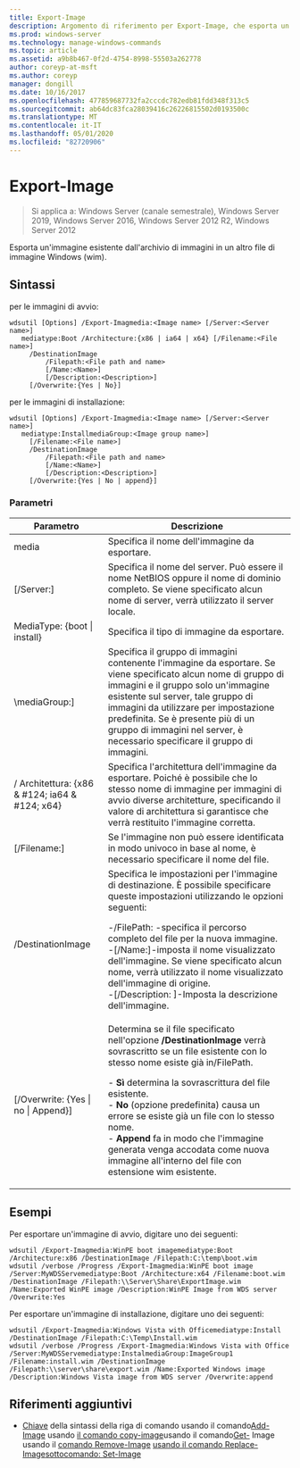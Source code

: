 ```yaml
---
title: Export-Image
description: Argomento di riferimento per Export-Image, che esporta un'immagine esistente dall'archivio immagini a un altro file di immagine Windows (wim).
ms.prod: windows-server
ms.technology: manage-windows-commands
ms.topic: article
ms.assetid: a9b8b467-0f2d-4754-8998-55503a262778
author: coreyp-at-msft
ms.author: coreyp
manager: dongill
ms.date: 10/16/2017
ms.openlocfilehash: 477859687732fa2cccdc782edb81fdd348f313c5
ms.sourcegitcommit: ab64dc83fca28039416c26226815502d0193500c
ms.translationtype: MT
ms.contentlocale: it-IT
ms.lasthandoff: 05/01/2020
ms.locfileid: "82720906"
---
```

# <a name="export-image"></a>Export-Image

> Si applica a: Windows Server (canale semestrale), Windows Server 2019, Windows Server 2016, Windows Server 2012 R2, Windows Server 2012

Esporta un'immagine esistente dall'archivio di immagini in un altro file di immagine Windows (wim).

## <a name="syntax"></a>Sintassi
per le immagini di avvio:
```
wdsutil [Options] /Export-Imagmedia:<Image name> [/Server:<Server name>]
   mediatype:Boot /Architecture:{x86 | ia64 | x64} [/Filename:<File name>]
     /DestinationImage
         /Filepath:<File path and name>
         [/Name:<Name>]
         [/Description:<Description>]
     [/Overwrite:{Yes | No}]
```
per le immagini di installazione:
```
wdsutil [Options] /Export-Imagmedia:<Image name> [/Server:<Server name>]
   mediatype:InstallmediaGroup:<Image group name>]
     [/Filename:<File name>]
     /DestinationImage
         /Filepath:<File path and name>
         [/Name:<Name>]
         [/Description:<Description>]
     [/Overwrite:{Yes | No | append}]
```
### <a name="parameters"></a>Parametri
|Parametro|Descrizione|
|-------|--------|
media<Image name>|Specifica il nome dell'immagine da esportare.|
|[/Server:<Server name>]|Specifica il nome del server. Può essere il nome NetBIOS oppure il nome di dominio completo. Se viene specificato alcun nome di server, verrà utilizzato il server locale.|
MediaType: {boot &#124; install}|Specifica il tipo di immagine da esportare.|
|\mediaGroup:<Image group name>]|Specifica il gruppo di immagini contenente l'immagine da esportare. Se viene specificato alcun nome di gruppo di immagini e il gruppo solo un'immagine esistente sul server, tale gruppo di immagini da utilizzare per impostazione predefinita. Se è presente più di un gruppo di immagini nel server, è necessario specificare il gruppo di immagini.|
|/ Architettura: {x86 & #124; ia64 & #124; x64}|Specifica l'architettura dell'immagine da esportare. Poiché è possibile che lo stesso nome di immagine per immagini di avvio diverse architetture, specificando il valore di architettura si garantisce che verrà restituito l'immagine corretta.|
|[/Filename:<Filename>]|Se l'immagine non può essere identificata in modo univoco in base al nome, è necessario specificare il nome del file.|
|/DestinationImage|Specifica le impostazioni per l'immagine di destinazione. È possibile specificare queste impostazioni utilizzando le opzioni seguenti:<p>-/FilePath:<File path and name> -specifica il percorso completo del file per la nuova immagine.<br />-[/Name:<Name>]-imposta il nome visualizzato dell'immagine. Se viene specificato alcun nome, verrà utilizzato il nome visualizzato dell'immagine di origine.<br />-[/Description: <Description>]-Imposta la descrizione dell'immagine.|
|[/Overwrite: {Yes &#124; no &#124; Append}]|Determina se il file specificato nell'opzione **/DestinationImage** verrà sovrascritto se un file esistente con lo stesso nome esiste già in/FilePath.<p>-   **Sì** determina la sovrascrittura del file esistente.<br />-   **No** (opzione predefinita) causa un errore se esiste già un file con lo stesso nome.<br />-   **Append** fa in modo che l'immagine generata venga accodata come nuova immagine all'interno del file con estensione wim esistente.|
## <a name="examples"></a>Esempi
Per esportare un'immagine di avvio, digitare uno dei seguenti:
```
wdsutil /Export-Imagmedia:WinPE boot imagemediatype:Boot /Architecture:x86 /DestinationImage /Filepath:C:\temp\boot.wim
wdsutil /verbose /Progress /Export-Imagmedia:WinPE boot image /Server:MyWDSServemediatype:Boot /Architecture:x64 /Filename:boot.wim 
/DestinationImage /Filepath:\\Server\Share\ExportImage.wim /Name:Exported WinPE image /Description:WinPE Image from WDS server /Overwrite:Yes
```
Per esportare un'immagine di installazione, digitare uno dei seguenti:
```
wdsutil /Export-Imagmedia:Windows Vista with Officemediatype:Install /DestinationImage /Filepath:C:\Temp\Install.wim
wdsutil /verbose /Progress /Export-Imagmedia:Windows Vista with Office /Server:MyWDSServemediatype:InstalmediaGroup:ImageGroup1 
/Filename:install.wim /DestinationImage /Filepath:\\server\share\export.wim /Name:Exported Windows image /Description:Windows Vista image from WDS server /Overwrite:append
```
## <a name="additional-references"></a>Riferimenti aggiuntivi
- [Chiave](command-line-syntax-key.md)
della sintassi della riga di comando usando il comando[Add-Image](using-the-add-image-command.md)
usando
[il comando copy-image](using-the-copy-image-command.md)usando il comando[Get-](using-the-get-image-command.md)
Image usando il
[comando Remove-Image](using-the-remove-image-command.md)
[usando il comando Replace-Image](using-the-replace-image-command.md)[sottocomando: Set-Image](subcommand-set-image.md)

